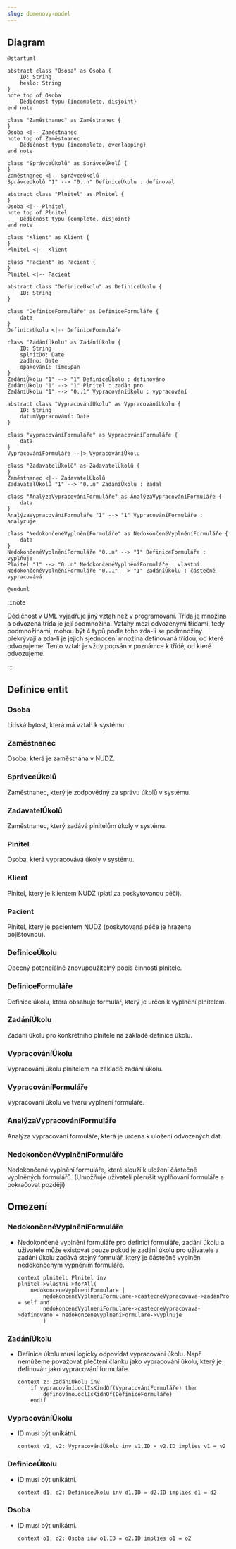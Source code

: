 ```yaml
---
slug: domenovy-model
---
```


## Diagram

```plantuml
@startuml

abstract class "Osoba" as Osoba {
    ID: String
    heslo: String
}
note top of Osoba
    Dědičnost typu {incomplete, disjoint}
end note

class "Zaměstnanec" as Zaměstnanec {
}
Osoba <|-- Zaměstnanec
note top of Zaměstnanec
    Dědičnost typu {incomplete, overlapping}
end note

class "SprávceÚkolů" as SprávceÚkolů {
}
Zaměstnanec <|-- SprávceÚkolů
SprávceÚkolů "1" --> "0..n" DefiniceÚkolu : definoval

abstract class "Plnitel" as Plnitel {
}
Osoba <|-- Plnitel
note top of Plnitel
    Dědičnost typu {complete, disjoint}
end note

class "Klient" as Klient {
}
Plnitel <|-- Klient

class "Pacient" as Pacient {
}
Plnitel <|-- Pacient

abstract class "DefiniceÚkolu" as DefiniceÚkolu {
    ID: String
}

class "DefiniceFormuláře" as DefiniceFormuláře {
    data
}
DefiniceÚkolu <|-- DefiniceFormuláře

class "ZadáníÚkolu" as ZadáníÚkolu {
    ID: String
    splnitDo: Date
    zadáno: Date
    opakování: TimeSpan
}
ZadáníÚkolu "1" --> "1" DefiniceÚkolu : definováno
ZadáníÚkolu "1" --> "1" Plnitel : zadán pro
ZadáníÚkolu "1" --> "0..1" VypracováníÚkolu : vypracování

abstract class "VypracováníÚkolu" as VypracováníÚkolu {
    ID: String
    datumVypracování: Date
}

class "VypracováníFormuláře" as VypracováníFormuláře {
    data
}
VypracováníFormuláře --|> VypracováníÚkolu

class "ZadavatelÚkolů" as ZadavatelÚkolů {
}
Zaměstnanec <|-- ZadavatelÚkolů
ZadavatelÚkolů "1" --> "0..n" ZadáníÚkolu : zadal

class "AnalýzaVypracováníFormuláře" as AnalýzaVypracováníFormuláře {
    data
}
AnalýzaVypracováníFormuláře "1" --> "1" VypracováníFormuláře : analyzuje

class "NedokončenéVyplněníFormuláře" as NedokončenéVyplněníFormuláře {
    data
}
NedokončenéVyplněníFormuláře "0..n" --> "1" DefiniceFormuláře : vyplňuje
Plnitel "1" --> "0..n" NedokončenéVyplněníFormuláře : vlastní
NedokončenéVyplněníFormuláře "0..1" --> "1" ZadáníÚkolu : částečně vypracovává

@enduml
```

:::note

Dědičnost v UML vyjadřuje jiný vztah než v programování. Třída je množina a
odvozená třída je její podmnožina. Vztahy mezi odvozenými třídami, tedy
podmnožinami, mohou být 4 typů podle toho zda-li se podmnožiny překrývají a
zda-li je jejich sjednocení množina definovaná třídou, od které odvozujeme.
Tento vztah je vždy popsán v poznámce k třídě, od které odvozujeme.

:::

## Definice entit

### Osoba

Lidská bytost, která má vztah k systému.

### Zaměstnanec

Osoba, která je zaměstnána v NUDZ.

### SprávceÚkolů

Zaměstnanec, který je zodpovědný za správu úkolů v systému.

### ZadavatelÚkolů

Zaměstnanec, který zadává plnitelům úkoly v systému.

### Plnitel

Osoba, která vypracovává úkoly v systému.

### Klient

Plnitel, který je klientem NUDZ (platí za poskytovanou péči).

### Pacient

Plnitel, který je pacientem NUDZ (poskytovaná péče je hrazena pojišťovnou).

### DefiniceÚkolu

Obecný potenciálně znovupoužitelný popis činnosti plnitele.

### DefiniceFormuláře

Definice úkolu, která obsahuje formulář, který je určen k vyplnění plnitelem.

### ZadáníÚkolu

Zadání úkolu pro konkrétního plnitele na základě definice úkolu.

### VypracováníÚkolu

Vypracování úkolu plnitelem na základě zadání úkolu.

### VypracováníFormuláře

Vypracování úkolu ve tvaru vyplnění formuláře.

### AnalýzaVypracováníFormuláře

Analýza vypracování formuláře, která je určena k uložení odvozených dat.

### NedokončenéVyplněníFormuláře

Nedokončené vyplnění formuláře, které slouží k uložení částečně vyplněných
formulářů. (Umožňuje uživateli přerušit vyplňování formuláře a pokračovat
později)

## Omezení

### NedokončenéVyplněníFormuláře

-   Nedokončené vyplnění formuláře pro definici formuláře, zadání úkolu a
    uživatele může existovat pouze pokud je zadání úkolu pro uživatele a zadání
    úkolu zadává stejný formulář, který je částečně vyplněn nedokončeným
    vypněním formuláře.

    ```
    context plnitel: Plnitel inv
    plnitel->vlastni->forAll(
        nedokonceneVyplneniFormulare |
            nedokonceneVyplneniFormulare->castecneVypracovava->zadanPro = self and
            nedokonceneVyplneniFormulare->castecneVypracovava->definovano = nedokonceneVyplneniFormulare->vyplnuje
            )
    ```

### ZadáníÚkolu

-   Definice úkolu musí logicky odpovídat vypracování úkolu. Např. nemůžeme
    považovat přečtení článku jako vypracování úkolu, který je definován jako
    vypracování formuláře.
    ```
    context z: ZadáníÚkolu inv
        if vypracování.oclIsKindOf(VypracováníFormuláře) then
            definováno.oclIsKidnOf(DefiniceFormuláře)
        endif
    ```

### VypracováníÚkolu

-   ID musí být unikátní.
    ```
    context v1, v2: VypracováníÚkolu inv v1.ID = v2.ID implies v1 = v2
    ```

### DefiniceÚkolu

-   ID musí být unikátní.
    ```
    context d1, d2: DefiniceÚkolu inv d1.ID = d2.ID implies d1 = d2
    ```

### Osoba

-   ID musí být unikátní.
    ```
    context o1, o2: Osoba inv o1.ID = o2.ID implies o1 = o2
    ```
